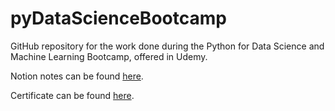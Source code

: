# pyDataScienceBootcamp
 GitHub repository for the work done during the Python for Data Science and Machine Learning Bootcamp, offered in Udemy.

 Notion notes can be found [here](https://fellmir.notion.site/22f4af9838494e4aaefe7a2c96533f6d?v=9f37f250e2974ec5bf4f5ca1739ec902).

 Certificate can be found [here](https://www.udemy.com/certificate/UC-cb864528-51f8-4b35-a1cd-186b5e537555/).
